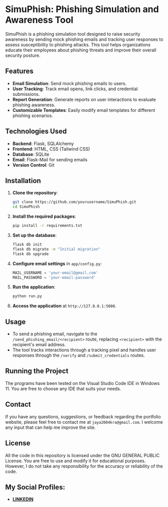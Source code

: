 # SimuPhish: Phishing Simulation and Awareness Tool

SimuPhish is a phishing simulation tool designed to raise security awareness by sending mock phishing emails and tracking user responses to assess susceptibility to phishing attacks. This tool helps organizations educate their employees about phishing threats and improve their overall security posture.

## Features

- **Email Simulation**: Send mock phishing emails to users.
- **User Tracking**: Track email opens, link clicks, and credential submissions.
- **Report Generation**: Generate reports on user interactions to evaluate phishing awareness.
- **Customizable Templates**: Easily modify email templates for different phishing scenarios.

## Technologies Used

- **Backend**: Flask, SQLAlchemy
- **Frontend**: HTML, CSS (Tailwind CSS)
- **Database**: SQLite
- **Email**: Flask-Mail for sending emails
- **Version Control**: Git

## Installation

1. **Clone the repository**:
   ```bash
   git clone https://github.com/yourusername/SimuPhish.git
   cd SimuPhish
   ```

2. **Install the required packages**:
   ```bash
   pip install -r requirements.txt
   ```

3. **Set up the database**:
   ```bash
   flask db init
   flask db migrate -m "Initial migration"
   flask db upgrade
   ```

4. **Configure email settings** in `app/config.py`:
   ```python
   MAIL_USERNAME = 'your-email@gmail.com'
   MAIL_PASSWORD = 'your-email-password'
   ```

5. **Run the application**:
   ```bash
   python run.py
   ```

6. **Access the application** at `http://127.0.0.1:5000`.

## Usage

- To send a phishing email, navigate to the `/send_phishing_email/<recipient>` route, replacing `<recipient>` with the recipient's email address.
- The tool tracks interactions through a tracking pixel and handles user responses through the `/verify` and `/submit_credentials` routes.

## Running the Project

The programs have been tested on the Visual Studio Code IDE in Windows 11. You are free to choose any IDE that suits your needs.

## Contact

If you have any questions, suggestions, or feedback regarding the portfolio website, please feel free to contact me at `jaya2004kra@gmail.com`. I welcome any input that can help me improve the site.

## License

All the code in this repository is licensed under the GNU GENERAL PUBLIC License. You are free to use and modify it for educational purposes. However, I do not take any responsibility for the accuracy or reliability of the code.

## My Social Profiles:

- [**LINKEDIN**](https://www.linkedin.com/in/jayashrek/)
